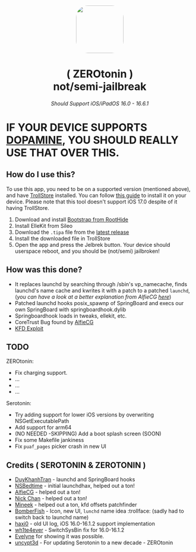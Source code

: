 <div align="center">
<img src="https://raw.githubusercontent.com/mineek/Serotonin/main/artwork/serotonin-precomposed.png" height="128" width="128" style="border-radius:25%">
   <h1> ( ZEROtonin )
      <br/> not/semi-jailbreak
   </h1>
</div>

<h6 align="center"> Should Support iOS/iPadOS 16.0 - 16.6.1  </h6>

# IF YOUR DEVICE SUPPORTS [DOPAMINE](https://github.com/opa334/Dopamine), YOU SHOULD REALLY USE THAT OVER THIS.

## How do I use this?
To use this app, you need to be on a supported version (mentioned above), and have [TrollStore](https://github.com/opa334/TrollStore/) installed. You can follow [this guide](https://ios.cfw.guide/installing-trollstore/) to install it on your device. Please note that this tool doesn't support iOS 17.0 despite of it having TrollStore.

1. Download and install [Bootstrap from RootHide](https://github.com/RootHide/Bootstrap)
2. Install ElleKit from Sileo
3. Download the `.tipa` file from the [latest release](https://github.com/uncrypt3d/ZEROtonin/releases/latest)
4. Install the downloaded file in TrollStore
5. Open the app and press the Jelbrek button. Your device should userspace reboot, and you should be (not/semi) jailbroken!

   
## How was this done? 
 - It replaces launchd by searching through /sbin's vp_namecache, finds launchd's name cache and kwrites it with a patch to a patched `launchd`, (*you can have a look at a better explanation from AlfieCG [here](https://www.reddit.com/r/jailbreak/comments/18zehl2/comment/kgi5ya3/)*)
 - Patched launchd hooks posix_spawnp of SpringBoard and execs our own SpringBoard with springboardhook.dylib
 - Springboardhook loads in tweaks, ellekit, etc.
 - CoreTrust Bug found by [AlfieCG](https://github.com/alfiecg24)
 - [KFD Exploit](https://github.com/felix-pb/kfd)

## TODO

ZEROtonin:
 - Fix charging support.
 - ...
 - ...
 - ...

Serotonin:
 - Try adding support for lower iOS versions by overwriting NSGetExecutablePath
 - Add support for arm64
 - (NO NEEDED -SKIPPING) Add a boot splash screen (SOON)
 - Fix some Makefile jankiness
 - Fix `puaf_pages` picker crash in new UI

## Credits ( SEROTONIN & ZEROTONIN )
- [DuyKhanhTran](https://github.com/khanhduytran0) - launchd and SpringBoard hooks
- [NSBedtime](https://twitter.com/NSBedtime) - initial launchdhax, helped out a ton!
- [AlfieCG](https://github.com/alfiecg24) - helped out a ton!
- [Nick Chan](https://github.com/asdfugil) - helped out a ton!
- [Mineek](https://github.com/mineek) - helped out a ton, kfd offsets patchfinder
- [BomberFish](https://github.com/BomberFish) - Icon, new UI, `lunchd` name idea :trollface: (sadly had to switch back to launchd name)
- [haxi0](https://github.com/haxi0) - old UI log, iOS 16.0-16.1.2 support implementation
- [wh1te4ever](https://github.com/wh1te4ever) - SwitchSysBin fix for 16.0-16.1.2
- [Evelyne](https://github.com/evelyneee) for showing it was possible.
- [uncypt3d](https://github.com/uncrypt3d) - For updating Serotonin to a new decade - ZEROtonin
